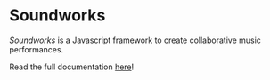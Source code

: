 # Soundworks

*Soundworks* is a Javascript framework to create collaborative music performances.

Read the full documentation [here](http://collective-soundworks.github.io/soundworks/)!
